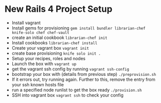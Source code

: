 # New Rails 4 Project Setup

- Install vagrant
- Install gems for provisioning ```gem install bundler librarian-chef knife-solo chef chef-vault```
- create an initial cookbook ```librarian-chef init```
- Install cookbooks ```librarian-chef install```
- Create your vagrant box ```vagrant init```
- create base provisioning ```knife solo init .```
- Setup your recipes, roles and nodes
- Launch the box with ```vagrant up```
- get the vagrant ssh config by running ```vagrant ssh-config```
- bootstrap your box with (details from previous step) ```./preprovision.sh``` 
- If it errors out, try running again. Further to this, remove the entry from your ssh known hosts file
- run a specified node runlist to get the box ready ```./provision.sh``` 
- SSH into vagrant box ```vagrant ssh``` to check your config
